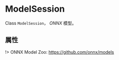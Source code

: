 # ModelSession


Class `ModelSession`， *ONNX* 模型。


## 属性


!> ONNX Model Zoo: https://github.com/onnx/models
